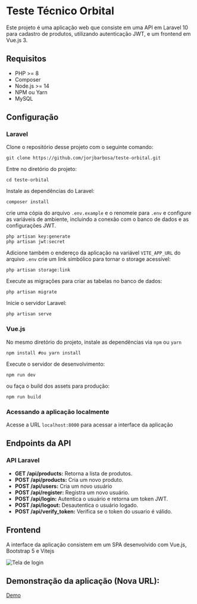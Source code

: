 # Teste Técnico Orbital

Este projeto é uma aplicação web que consiste em uma API em Laravel 10 para cadastro de produtos, utilizando autenticação JWT, e um frontend em Vue.js 3.


## Requisitos

 - PHP >= 8
 - Composer
 - Node.js >= 14
 - NPM ou Yarn
 - MySQL

## Configuração
### Laravel
Clone o repositório desse projeto com o seguinte comando:
```
git clone https://github.com/jorjbarbosa/teste-orbital.git
```
Entre no diretório do projeto:
```
cd teste-orbital
```
Instale as dependências do Laravel:
```
composer install
```
crie uma cópia do arquivo `.env.example` e o renomeie para `.env` e configure as variáveis de ambiente, incluindo a conexão com o banco de dados e as configurações JWT.
```
php artisan key:generate
php artisan jwt:secret
```
Adicione também o endereço da aplicação na variável `VITE_APP_URL` do arquivo `.env`
crie um link simbólico para tornar o storage acessível:
```
php artisan storage:link
```
Execute as migrações para criar as tabelas no banco de dados:
```
php artisan migrate
```
Inicie o servidor Laravel:
```
php artisan serve
```
### Vue.js
No mesmo diretório do projeto, instale as dependências via `npm` ou `yarn`
```
npm install #ou yarn install
```
Execute o servidor de desenvolvimento:
```
npm run dev
```
ou faça o build dos assets para produção:
```
npm run build
```
### Acessando a aplicação localmente
Acesse a URL `localhost:8000` para acessar a interface da aplicação

## Endpoints da API
### API Laravel

-   **GET /api/products:** Retorna a lista de produtos.
-   **POST /api/products:** Cria um novo produto.
-   **POST /api/users:** Cria um novo usuário
-   **POST /api/register:** Registra um novo usuário.
-   **POST /api/login:** Autentica o usuário e retorna um token JWT.
-   **POST /api/logout:** Desautentica o usuário logado.
-   **POST /api/verify_token:** Verifica se o token do usuario é válido.

## Frontend
A interface da aplicação consistem em um SPA desenvolvido com Vue.js, Bootstrap 5 e Vitejs

![Tela de login](https://i.imgur.com/XJsSbAW.jpg)

## Demonstração da aplicação (Nova URL):
[Demo](https://5edc-2804-14d-148e-8062-b9af-891f-fbe6-70eb.ngrok-free.app)
